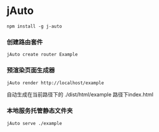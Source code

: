 # jAuto



```
npm install -g j-auto

```

### 创建路由套件
```
jAuto create router Example
```

### 预渲染页面生成器
```
jAuto render http://localhost/example
```


自动生成在当前路径下的 ./dist/html/example 路径下index.html

### 本地服务托管静态文件夹

```
jAuto serve ./example
```
